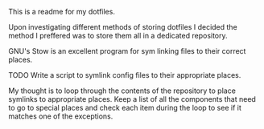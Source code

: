 This is a readme for my dotfiles.

Upon investigating different methods of storing dotfiles I decided the method I preffered was to store them all in a dedicated repository.

GNU's Stow is an excellent program for sym linking files to their correct places.

TODO
Write a script to symlink config files to their appropriate places.

My thought is to loop through the contents of the repository to place symlinks to appropriate places.
Keep a list of all the components that need to go to special places and check each item during the loop to see if it matches one of the exceptions.
